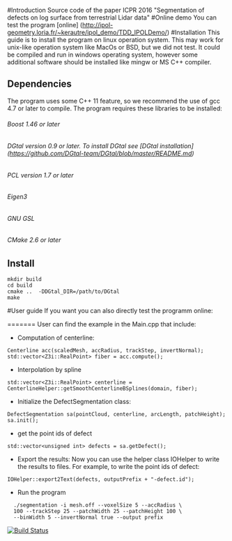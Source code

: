 #Introduction
Source code of the paper ICPR 2016 "Segmentation of defects on log surface from terrestrial Lidar data"
#Online demo
You can test the program [online]
(http://ipol-geometry.loria.fr/~kerautre/ipol_demo/TDD_IPOLDemo/)
#Installation
This guide is to install the program on linux operation system. This may work for unix-like operation system like MacOs or BSD, but we did not test. It could be compiled and run in windows operating system, however some additional software should be installed like mingw or MS C++ compiler.
## Dependencies
The program uses some C++ 11 feature, so we recommend the use of gcc 4.7 or later to compile. The program requires these libraries to be installed:
###### Boost 1.46 or later
###### DGtal version 0.9 or later. To install DGtal see [DGtal installation] (https://github.com/DGtal-team/DGtal/blob/master/README.md)
###### PCL version 1.7 or later
###### Eigen3
###### GNU GSL 
###### CMake 2.6 or later

## Install
```
mkdir build
cd build
cmake ..  -DDGtal_DIR=/path/to/DGtal
make
```
#User guide
If you want you can also directly test the programm online:

=======
User can find the example in the Main.cpp that include:
* Computation of centerline:
```
Centerline acc(scaledMesh, accRadius, trackStep, invertNormal);
std::vector<Z3i::RealPoint> fiber = acc.compute();
```
* Interpolation by spline
```
std::vector<Z3i::RealPoint> centerline = CenterlineHelper::getSmoothCenterlineBSplines(domain, fiber);
```
* Initialize the DefectSegmentation class:
```
DefectSegmentation sa(pointCloud, centerline, arcLength, patchHeight);
sa.init();
```
* get the point ids of defect
```
std::vector<unsigned int> defects = sa.getDefect();
```
* Export the results:
Now you can use the helper class IOHelper to write the results to files. For example, to write the point ids of defect:
```
IOHelper::export2Text(defects, outputPrefix + "-defect.id");
```

* Run the program
```
  ./segmentation -i mesh.off --voxelSize 5 --accRadius \
  100 --trackStep 25 --patchWidth 25 --patchHeight 100 \
  --binWidth 5 --invertNormal true --output prefix
```



[![Build Status](https://travis-ci.org/vanthonguyen/treelogdefectsegmentation.svg?branch=master)](https://travis-ci.org/vanthonguyen/treelogdefectsegmentation)
